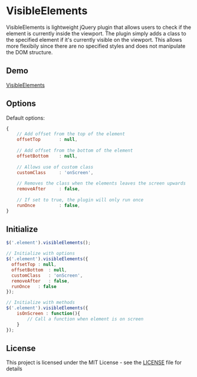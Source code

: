 # VisibleElements

VisibleElements is lightweight jQuery plugin that allows users to check if the element is currently inside the viewport. The plugin simply adds a class to the specified element if it's currently visible on the viewport. This allows more flexibily since there are no specified styles and does not manipulate the DOM structure.

## Demo

[VisibleElements](http://staging.denzelsoto.com/web-development/plugins/visibleelements/)

Options
-------

Default options:

```js
{
    // Add offset from the top of the element
    offsetTop		: null,
    
    // Add offset from the bottom of the element
    offsetBottom	: null,
    
    // Allows use of custom class
    customClass		: 'onScreen',
    
    // Removes the class when the elements leaves the screen upwards
    removeAfter  	: false,
    
    // If set to true, the plugin will only run once
    runOnce  		: false,
}
```

Initialize
----------

```js
$('.element').visibleElements();

// Initialize with options
$('.element').visibleElements({
  offsetTop	: null,
  offsetBottom	: null,
  customClass	: 'onScreen',
  removeAfter	: false,
  runOnce	: false
});

// Initialize with methods
$('.element').visibleElements({
	isOnScreen : function(){
		// Call a function when element is on screen
	}
});
```

## License

This project is licensed under the MIT License - see the [LICENSE](LICENSE) file for details
